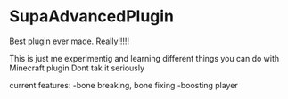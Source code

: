 # SupaAdvancedPlugin
Best plugin ever made. Really!!!!!

This is just me experimentig and learning different things you can do with Minecraft plugin
Dont tak it seriously

current features: -bone breaking, bone fixing
                  -boosting player
